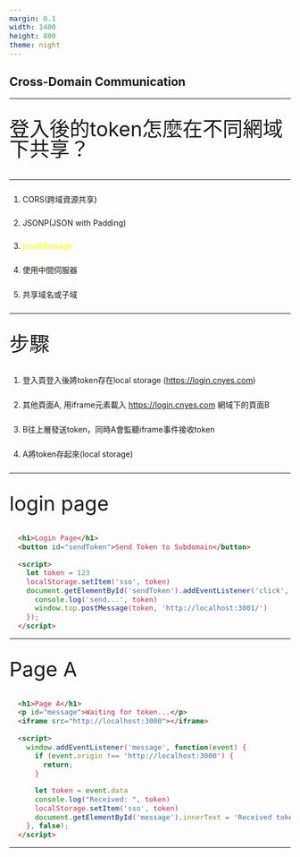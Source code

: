 ```yaml
---
margin: 0.1
width: 1400
height: 800
theme: night
---
```


## Cross-Domain Communication

---

登入後的token怎麼在不同網域下共享？

---

1. CORS(跨域資源共享)
2. JSONP(JSON with Padding)
3. <span class="highlight">postMessage</span>
4. 使用中間伺服器
5. 共享域名或子域

---

步驟
1. 登入頁登入後將token存在local storage (https://login.cnyes.com)
2. 其他頁面A, 用iframe元素載入 https://login.cnyes.com 網域下的頁面B
3. B往上層發送token，同時A會監聽iframe事件接收token
4. A將token存起來(local storage)

---

login page

```html
  <h1>Login Page</h1>
  <button id="sendToken">Send Token to Subdomain</button>

  <script>
    let token = 123
    localStorage.setItem('sso', token)
    document.getElementById('sendToken').addEventListener('click', function() {
      console.log('send...', token)
      window.top.postMessage(token, 'http://localhost:3001/')
    });
  </script>
```

---

Page A

```html
  <h1>Page A</h1>
  <p id="message">Waiting for token...</p>
  <iframe src="http://localhost:3000"></iframe>

  <script>
    window.addEventListener('message', function(event) {
      if (event.origin !== 'http://localhost:3000') {
        return;
      }

      let token = event.data
      console.log("Received: ", token)
      localStorage.setItem('sso', token)
      document.getElementById('message').innerText = 'Received token: ' + event.data;
    }, false);
  </script>
```

---

<style>
.highlight {
  color: yellow;
}

pre,code {
  -ms-overflow-style: none; /* IE and Edge */
  scrollbar-width: none; /* Firefox */
}

p, ul {
  font-size: 36px;
  line-height: 36px;
  text-align: left;
}

li {
  margin-bottom: 24px;
  margin-top: 24px;
}

ul > li > ul {
  font-size: 28px;
}

code  {
  padding: 2px 4px;
  font-size: 90%;
  color: #c7254e; 
  background-color: #f9f2f4;
  border-radius: 4px;
}

.code-fit-content {
  pre > code {
    max-height: fit-content;
  }
}
</style>
